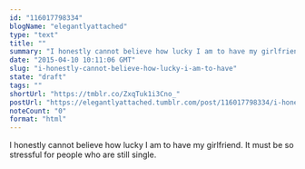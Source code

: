 ```yaml
---
id: "116017798334"
blogName: "elegantlyattached"
type: "text"
title: ""
summary: "I honestly cannot believe how lucky I am to have my girlfriend. It must be so stressful for people who are still single."
date: "2015-04-10 10:11:06 GMT"
slug: "i-honestly-cannot-believe-how-lucky-i-am-to-have"
state: "draft"
tags: ""
shortUrl: "https://tmblr.co/ZxqTuk1i3Cno_"
postUrl: "https://elegantlyattached.tumblr.com/post/116017798334/i-honestly-cannot-believe-how-lucky-i-am-to-have"
noteCount: "0"
format: "html"
---
```


I honestly cannot believe how lucky I am to have my girlfriend. It must be so stressful for people who are still single.